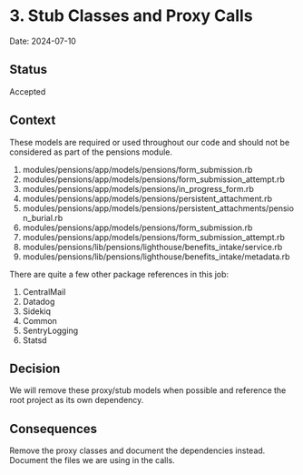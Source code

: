 # 3. Stub Classes and Proxy Calls

Date: 2024-07-10

## Status

Accepted

## Context

These models are required or used throughout our code and should not be considered as part of the pensions module.

1. modules/pensions/app/models/pensions/form_submission.rb
1. modules/pensions/app/models/pensions/form_submission_attempt.rb
1. modules/pensions/app/models/pensions/in_progress_form.rb
1. modules/pensions/app/models/pensions/persistent_attachment.rb
1. modules/pensions/app/models/pensions/persistent_attachments/pension_burial.rb
1. modules/pensions/app/models/pensions/form_submission.rb
1. modules/pensions/app/models/pensions/form_submission_attempt.rb
1. modules/pensions/lib/pensions/lighthouse/benefits_intake/service.rb
1. modules/pensions/lib/pensions/lighthouse/benefits_intake/metadata.rb

There are quite a few other package references in this job:

1. CentralMail
1. Datadog
1. Sidekiq
1. Common
1. SentryLogging
2. Statsd

## Decision

We will remove these proxy/stub models when possible and reference the root project as its own dependency.

## Consequences

Remove the proxy classes and document the dependencies instead. Document the files we are using in the calls.
